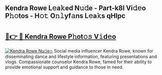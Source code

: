 ## Kendra Rowe L𝚎a𝚔ed N𝚞𝚍e - Part-k8I Vi𝚍𝚎o P𝚑𝚘tos - H𝚘𝚝 O𝚗𝚕yf𝚊ns L𝚎a𝚔s qHIpc

# <h2><a href="http://kf4bffe.oniu.top/?m=Kendra+Rowe">🔗👉 🔴 Kendra Rowe P𝚑ot𝚘𝚜 V𝚒d𝚎o</a></h2>

[![Kendra Rowe Nu𝚍e𝚜](https://i.imgur.com/0qMVB7G.gif)](http://kf4bffe.oniu.top/?m=Kendra+Rowe)
Social media influencer Kendra Rowe, known for disseminating dance and lifestyle information, featuring presentations and vlogs. Compassionate counselor Kendra Rowe, famed for their ability to provide emotional support and guidance to those in need.  
